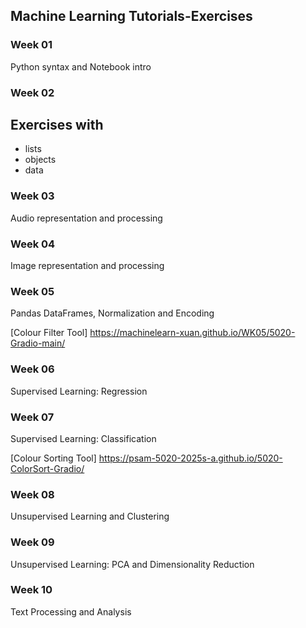 ## Machine Learning Tutorials-Exercises


### Week 01
Python syntax and Notebook intro

### Week 02
## Exercises with

- lists
- objects
- data

### Week 03
Audio representation and processing

### Week 04
Image representation and processing

### Week 05
Pandas DataFrames, Normalization and Encoding

[Colour Filter Tool] https://machinelearn-xuan.github.io/WK05/5020-Gradio-main/

### Week 06
Supervised Learning: Regression

### Week 07
Supervised Learning: Classification

[Colour Sorting Tool] https://psam-5020-2025s-a.github.io/5020-ColorSort-Gradio/

### Week 08
Unsupervised Learning and Clustering

### Week 09
Unsupervised Learning: PCA and Dimensionality Reduction

### Week 10
Text Processing and Analysis
